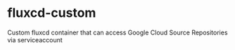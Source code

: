 # fluxcd-custom

Custom fluxcd container that can access Google Cloud Source Repositories via serviceaccount